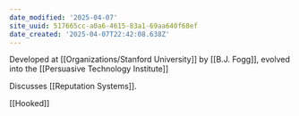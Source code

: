 ```yaml
---
date_modified: '2025-04-07'
site_uuid: 517665cc-a0a6-4615-83a1-69aa640f68ef
date_created: '2025-04-07T22:42:08.638Z'
---
```


Developed at [[Organizations/Stanford University]] by [[B.J. Fogg]], evolved into the [[Persuasive Technology Institute]]

Discusses [[Reputation Systems]]. 

[[Hooked]]